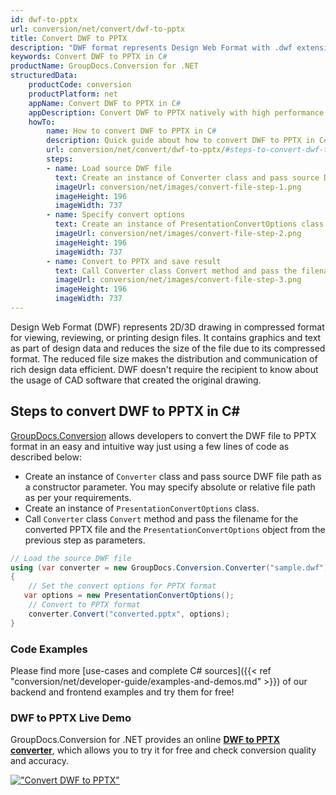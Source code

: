 ```yaml
---
id: dwf-to-pptx
url: conversion/net/convert/dwf-to-pptx
title: Convert DWF to PPTX
description: "DWF format represents Design Web Format with .dwf extension. Learn how to convert DWF to PPTX file programmatically in C# language using GroupDocs.Conversion for .NET library."
keywords: Convert DWF to PPTX in C#
productName: GroupDocs.Conversion for .NET
structuredData:
    productCode: conversion
    productPlatform: net
    appName: Convert DWF to PPTX in C#
    appDescription: Convert DWF to PPTX natively with high performance using C# language and server side GroupDocs.Conversion for .NET APIs, without the use of any software like Microsoft or Open Office.
    howTo:
        name: How to convert DWF to PPTX in C# 
        description: Quick guide about how to convert DWF to PPTX in C# with high performance and accuracy.
        url: conversion/net/convert/dwf-to-pptx/#steps-to-convert-dwf-to-pptx-in-c
        steps:
        - name: Load source DWF file 
          text: Create an instance of Converter class and pass source DWF file path as a constructor parameter. You may specify absolute or relative file path as per your requirements. 
          imageUrl: conversion/net/images/convert-file-step-1.png
          imageHeight: 196
          imageWidth: 737
        - name: Specify convert options 
          text: Create an instance of PresentationConvertOptions class.
          imageUrl: conversion/net/images/convert-file-step-2.png
          imageHeight: 196
          imageWidth: 737
        - name: Convert to PPTX and save result 
          text: Call Converter class Convert method and pass the filename for the converted HTML file and the PresentationConvertOptions object from the previous step as parameters.
          imageUrl: conversion/net/images/convert-file-step-3.png
          imageHeight: 196
          imageWidth: 737
---
```


Design Web Format (DWF) represents 2D/3D drawing in compressed format for viewing, reviewing, or printing design files. It contains graphics and text as part of design data and reduces the size of the file due to its compressed format. The reduced file size makes the distribution and communication of rich design data efficient. DWF doesn't require the recipient to know about the usage of CAD software that created the original drawing.

## Steps to convert DWF to PPTX in C#

[GroupDocs.Conversion](https://products.groupdocs.com/conversion/net) allows developers to convert the DWF file to PPTX format in an easy and intuitive way just using a few lines of code as described below:

* Create an instance of `Converter` class and pass source DWF file path as a constructor parameter. You may specify absolute or relative file path as per your requirements. 
* Create an instance of `PresentationConvertOptions` class.
* Call `Converter` class `Convert` method and pass the filename for the converted PPTX file and the `PresentationConvertOptions` object from the previous step as parameters.

```csharp
// Load the source DWF file
using (var converter = new GroupDocs.Conversion.Converter("sample.dwf"))
{
    // Set the convert options for PPTX format
   var options = new PresentationConvertOptions();
    // Convert to PPTX format
    converter.Convert("converted.pptx", options);
}
```

### Code Examples

Please find more [use-cases and complete C# sources]({{< ref "conversion/net/developer-guide/examples-and-demos.md" >}}) of our backend and frontend examples and try them for free!

### DWF to PPTX Live Demo

GroupDocs.Conversion for .NET provides an online [**DWF to PPTX converter**](https://products.groupdocs.app/conversion/dwf-to-pptx), which allows you to try it for free and check conversion quality and accuracy.

[!["Convert DWF to PPTX"](conversion/net/images/convert-to-pptx/convert-dwf-to-pptx.png)](https://products.groupdocs.app/conversion/dwf-to-pptx)